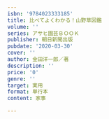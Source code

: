 ```yaml
---
isbn: '9784023333185'
title: 比べてよくわかる！山野草図鑑
volume: ''
series: アサヒ園芸ＢＯＯＫ
publisher: 朝日新聞出版
pubdate: '2020-03-30'
cover: ''
author: 金田洋一郎／著
description: ''
price: '0'
genre: ''
target: 実用
format: 単行本
content: 家事

---
```

